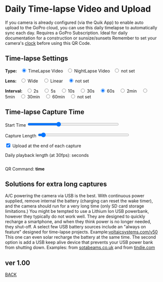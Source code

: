 <script src="../../jquery.min.js"></script>
<script src="../../qrcodeborder.js"></script>
<style>
        #qrcode{
            width: 100%;
        }
        div{
            width: 100%;
            display: inline-block;
        }
</style>

# Daily Time-lapse Video and Upload

If you camera is already configured (via the Quik App) to enable auto upload to the GoPro cloud, you can use this daily timelapse to automatically sync each day. Requires a GoPro Subscription. Ideal for daily documentation for a construction or sunsize/sunsets
Remember to set your camera's [clock](../precisiontime) before using this QR Code.

## Time-lapse Settings

<b>Type:</b>&nbsp;&nbsp;
  <input type="radio" id="nltlv1" name="nltlv" value="mTdT" checked> <label for="nltlv1">TimeLapse Video</label>&nbsp;&nbsp;
  <input type="radio" id="nltlv2" name="nltlv" value="mNLdT"> <label for="nltlv2">NightLapse Video</label>&nbsp;&nbsp;
  <input type="radio" id="nltlv3" name="nltlv" value=""> <label for="nltlv3">not set</label>
 
<b>Lens:</b>&nbsp;&nbsp;
  <input type="radio" id="tlvf1" name="tlvf" value="fW"> <label for="tlvf1">Wide </label>&nbsp;&nbsp;
  <input type="radio" id="tlvf2" name="tlvf" value="fL"> <label for="tlvf2">Linear </label>&nbsp;&nbsp;
  <input type="radio" id="tlvf3" name="tlvf" value="" checked> <label for="tlvf3">not set</label>
 
<b>Interval:</b>&nbsp;&nbsp;
  <input type="radio" id="fpslapse1" name="fpslapse" value="p.2">  <label for="fpslapse1">2s  </label>&nbsp;&nbsp;
  <input type="radio" id="fpslapse2" name="fpslapse" value="p.5">  <label for="fpslapse2">5s  </label>&nbsp;&nbsp;
  <input type="radio" id="fpslapse3" name="fpslapse" value="p.10"> <label for="fpslapse3">10s </label>&nbsp;&nbsp;
  <input type="radio" id="fpslapse4" name="fpslapse" value="p.30"> <label for="fpslapse4">30s </label>&nbsp;&nbsp;
  <input type="radio" id="fpslapse5" name="fpslapse" value="p.60" checked> <label for="fpslapse5">60s </label>&nbsp;&nbsp;
  <input type="radio" id="fpslapse6" name="fpslapse" value="p.120" > <label for="fpslapse6">2min </label>&nbsp;&nbsp;
  <input type="radio" id="fpslapse7" name="fpslapse" value="p.300" > <label for="fpslapse7">5min </label>&nbsp;&nbsp;
  <input type="radio" id="fpslapse8" name="fpslapse" value="p.1800"> <label for="fpslapse8">30min </label>&nbsp;&nbsp;
  <input type="radio" id="fpslapse9" name="fpslapse" value="p.3600"> <label for="fpslapse9">60min </label>&nbsp;&nbsp;
  <input type="radio" id="fpslapse9" name="fpslapse" value=""> <label for="fpslapse10">not set </label>
 
## Time-lapse Capture Time

Start Time <input type="range" style="width: 300px;" id="tlstrt" name="tlstrt" min="1" max="143" value="48"><label for="tlstrt"></label> <b id="starttext"></b>

Capture Length <input type="range" style="width: 300px;" id="tlend" name="tlend" min="1" max="143" value="6"><label for="tlend"></label> <b id="endtext"></b>

<input type="checkbox" id="upld" name="upld" checked> 
<label for="upld">Upload at the end of each capture</label><br>

Daily playback length (at 30fps): <b id="length"></b> seconds
 
<center>
<div id="qrcode"></div>
<br>
</center>

QR Command: <b id="qrtext">time</b><br>
      
## Solutions for extra long captures

A/C powering the camera via USB is the best. With continuous power supplied, remove internal the battery (charging can reset the wake timer), and the camera should run for a very long time (only SD card storage limitations.) You might be tempted to use a Lithium Ion USB powerbank, however they typically do not work well. They are designed to quickly recharge a smartphone, and when they think power is no longer needed, they shut-off. A select few USB battery sources include an "always on feature" designed for time-lapse projects. Example:[voltaicsystems.com/v50](https://voltaicsystems.com/v50/) This one can even solar recharge the battery at the same time. The second option is add a USB keep alive device that prevents your USB power bank from shutting down. Examples: from [sotabeams.co.uk](https://www.sotabeams.co.uk/usb-battery-pack-keep-alive-load/) and from [tindie.com](https://www.tindie.com/products/overz/smart-power-bank-keep-alive/)
	
## ver 1.00

[BACK](..)

<script>
var once = true;
var qrcode;
var cmd = "mPdP!60SQ!1R";
var lasttimecmd = "";
var changed = false;

function makeQR() 
{	
  if(once === true)
  {
    qrcode = new QRCode(document.getElementById("qrcode"), 
    {
      text : "!oMBURN=\"\"",
      width : 360,
      height : 360,
      correctLevel : QRCode.CorrectLevel.M
    });
    once = false;
  }
}

function checkTime(i) {
    if (i < 10) {i = "0" + i;}  // add zero in front of numbers < 10
    return i;
}

function pad(num, size) {
    var s = num+"";
    while (s.length < size) s = "0" + s;
    return s;
}


function dcmd(cmd, id) {
    var x;
	if(document.getElementById(id) !== null)
	{
		x = document.getElementById(id).checked;
		if( x === true)
			cmd = cmd + document.getElementById(id).value;
	}
	else
	{
		for (i = 1; i < 15; i++) { 
			var newid = id+i;
			if(document.getElementById(newid) !== null)
			{
				x = document.getElementById(newid).checked;
				if( x === true)
					cmd = cmd + document.getElementById(newid).value;
			}
		}
	}
	return cmd;
}


function dval(id) {
    var x;
	var val = "";
	{
		for (i = 1; i < 15; i++) { 
			var newid = id+i;
			if(document.getElementById(newid) !== null)
			{
				x = document.getElementById(newid).checked;
				if( x === true)
					val = document.getElementById(newid).value;
			}
		}
	}
	return val;
}




function timeLoop()
{
  if(document.getElementById("tlstrt") !== null)
  {
	var start = parseInt(document.getElementById("tlstrt").value);
	var startmins = start*10;
	var caplen = parseInt(document.getElementById("tlend").value);
	caplen *= 10;
	var endmins = startmins + caplen;
	if(endmins >= 1440)
		endmins -= 1440;
		
	var starthourstime = Math.trunc(startmins / 60);
	var startminstime = startmins - starthourstime * 60;	
	
	var endhourstime = Math.trunc(endmins / 60);
	var endminstime = endmins - endhourstime * 60;
		
	var stxt = pad(starthourstime, 2) + ":" + pad(startminstime, 2);
	var etxt = pad(endhourstime, 2) + ":" + pad(endminstime, 2);
	
	document.getElementById("starttext").innerHTML = stxt;
	document.getElementById("endtext").innerHTML = etxt;
	
	var spftxt = dval("fpslapse");
	var spf = spftxt.slice(2);
	var fsecs = ((caplen*60) / parseInt(spf)) / 30;	
	var secs10 =  fsecs * 10;
	var secs = Math.trunc(secs10) / 10;

	if(spf == "")
		document.getElementById("length").innerHTML = "unknown";
	else
		document.getElementById("length").innerHTML = secs;
		
	

	cmd = "";
	cmd = dcmd(cmd,"nltlv");
	cmd = dcmd(cmd,"tlvf");
	cmd = dcmd(cmd,"fpslapse");
	
	cmd = cmd + "!" + stxt + "S" + "!" + caplen*60 + "E";
	
	if(document.getElementById("upld") !== null)
	{
		if(document.getElementById("upld").checked === true)
		{
			cmd = cmd + "!U";
		}
	}
	cmd = cmd + "!1R";
  }
  
  qrcode.clear(); 
  qrcode.makeCode(cmd);
  
  
  if(cmd != lasttimecmd)
  {
	changed = true;
	lasttimecmd = cmd;
  }
	
  if(changed === true)
  {
	document.getElementById("qrtext").innerHTML = cmd;
	changed = false;
  }
  
  var t = setTimeout(timeLoop, 100);
}

function myReloadFunction() {
  location.reload();
}

makeQR();
timeLoop();

</script>
